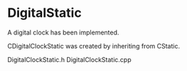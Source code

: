 # DigitalStatic
A digital clock has been implemented.

CDigitalClockStatic was created by inheriting from CStatic.

DigitalClockStatic.h
DigitalClockStatic.cpp
